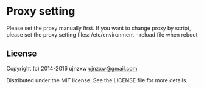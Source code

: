 Proxy setting
=============
Please set the proxy manually first.
If you want to change proxy by script, please
set the proxy setting files:
/etc/environment  - reload file when reboot


License
------------
Copyright (c) 2014-2016 ujnzxw <ujnzxw@gmail.com>

Distributed under the MIT license. See the LICENSE file for
more details.
